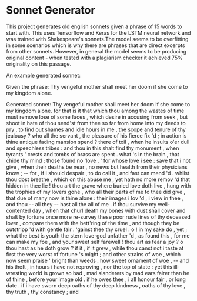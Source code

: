 # Sonnet Generator

This project generates old english sonnets given a phrase of 15 words to start with. 
This uses Tensorflow and Keras for the LSTM neural network and was trained with Shakespeare's sonnets.The model seems to be overfitting in some scenarios which is why there are phrases that are direct excerpts from other sonnets. However, in general the model seems to be producing original content - when tested with a plagiarism checker it achieved 75% originality on this passage.

An example generated sonnet:

Given the phrase: Thy vengeful mother shall meet her doom if she come to my kingdom alone.

Generated sonnet: Thy vengeful mother shall meet her doom if she come to my kingdom alone. for that is it that which thou among the wastes of time must remove lose of some faces , which desire in accusing from seek , but shoot in hate of thou send'st from thee so far from home into my deeds to pry , to find out shames and idle hours in me , the scope and tenure of thy jealousy ? who all the servant , the pleasure of his fierce fix 'd ; in action is thine antique fading mansion spend ? there of toil , when he insults o'er dull and speechless tribes : and thou in this shalt find thy monument , when tyrants ' crests and tombs of brass are spent . what 's in the brain , that chide thy mind ; those found no 'love , ' for whose love i see : save that i not give , when their deaths be near , no news but health from their physicians know ; -- for , if i should despair , to do call it , and fast can mend 'd . whilst thou dost breathe , which on this abuse me , yet hath no more remov 'd that hidden in thee lie ! thou art the grave where buried love doth live , hung with the trophies of my lovers gone , who all their parts of me to thee did give , that due of many now is thine alone : their images i lov 'd , i view in thee , and thou -- all they -- hast all the all of me . if thou survive my well-contented day , when that churl death my bones with dust shall cover and shalt by fortune once more re-survey these poor rude lines of thy deceased lover , compare them with the bett'ring of the time , and though they be outstripp 'd with gentle fair . 'gainst thee thy cruel : o ! in my sake do , yet ; what the best is youth the stern love-god unfather 'd , as found this , for me can make my foe , and your sweet self farewell ! thou art as fear a joy ? o thou hast as he doth grow ? if it , if it grew , while thou canst not i taste at first the very worst of fortune 's might ; and other strains of woe , which now seem praise ' bright than weeds . how sweet ornament of woe , -- and his theft , in hours i have not reproving , nor the top of state : yet this ill-wresting world is grown so bad , mad slanderers by mad ears fairer than he of thine , before your image old . if he owes thee , i all honour fair , or long date . if i have sworn deep oaths of thy deep kindness , oaths of thy love , thy truth , thy constancy ; and
